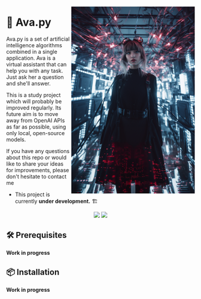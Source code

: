 <img src="./docs/assets/ava_full.png" align="right"
     alt="ava (generated with midjourney)" width="330" height="500">

# 🤖 Ava.py&nbsp;&nbsp;&nbsp;&nbsp;&nbsp;&nbsp;&nbsp;

Ava.py is a set of artificial intelligence algorithms combined in a single application. Ava is a virtual assistant that can help you with any task. Just ask her a question and she'll answer. 

This is a study project which will probably be improved regularly. Its future aim is to move away from OpenAI APIs as far as possible, using only local, open-source models.

If you have any questions about this repo or would like to share your ideas for improvements, please don't hesitate to contact me

- This project is currently **under development.** 🏗️

<div align='center'>
        <img src="https://img.shields.io/badge/Open AI-412991?style=for-the-badge&logo=openai&logoColor=white" />
        <img src="https://img.shields.io/badge/pytorch-EE4C2C?style=for-the-badge&logo=pytorch&logoColor=white" />
</div>

## 🛠️ Prerequisites

**Work in progress**

## 📦 Installation

**Work in progress**
